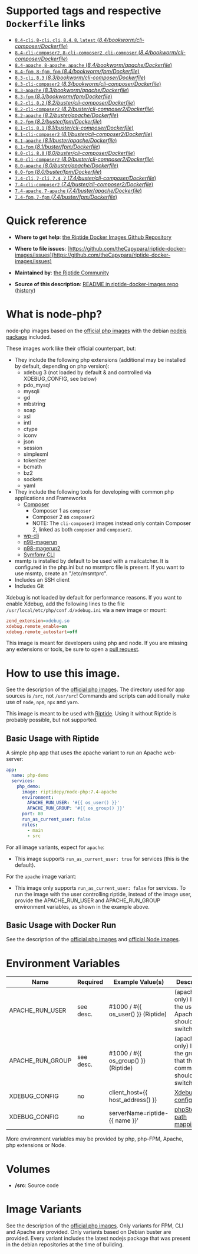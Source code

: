 # Supported tags and respective `Dockerfile` links

-	[`8.4-cli`, `8-cli`, `cli`, `8.4`, `8`, `latest` (*8.4/bookworm/cli-composer/Dockerfile*)](https://github.com/theCapypara/riptide-docker-images/tree/master/node-php/8.4/bookworm/cli-composer/Dockerfile)
-	[`8.4-cli-composer2`, `8-cli-composer2`, `cli-composer` (*8.4/bookworm/cli-composer/Dockerfile*)](https://github.com/theCapypara/riptide-docker-images/tree/master/node-php/8.4/bookworm/cli-composer2/Dockerfile)
-	[`8.4-apache`, `8-apache`, `apache` (*8.4/bookworm/apache/Dockerfile*)](https://github.com/theCapypara/riptide-docker-images/tree/master/node-php/8.4/bookworm/apache/Dockerfile)
-	[`8.4-fpm`, `8-fpm`, `fpm` (*8.4/bookworm/fpm/Dockerfile*)](https://github.com/theCapypara/riptide-docker-images/tree/master/node-php/8.4/bookworm/fpm/Dockerfile)
-	[`8.3-cli`, `8.3` (*8.3/bookworm/cli-composer/Dockerfile*)](https://github.com/theCapypara/riptide-docker-images/tree/master/node-php/8.3/bookworm/cli-composer/Dockerfile)
-	[`8.3-cli-composer2` (*8.3/bookworm/cli-composer/Dockerfile*)](https://github.com/theCapypara/riptide-docker-images/tree/master/node-php/8.3/bookworm/cli-composer2/Dockerfile)
-	[`8.3-apache` (*8.3/bookworm/apache/Dockerfile*)](https://github.com/theCapypara/riptide-docker-images/tree/master/node-php/8.3/bookworm/apache/Dockerfile)
-	[`8.3-fpm` (*8.3/bookworm/fpm/Dockerfile*)](https://github.com/theCapypara/riptide-docker-images/tree/master/node-php/8.3/bookworm/fpm/Dockerfile)
-	[`8.2-cli`, `8.2` (*8.2/buster/cli-composer/Dockerfile*)](https://github.com/theCapypara/riptide-docker-images/tree/master/node-php/8.2/buster/cli-composer/Dockerfile)
-	[`8.2-cli-composer2` (*8.2/buster/cli-composer2/Dockerfile*)](https://github.com/theCapypara/riptide-docker-images/tree/master/node-php/8.2/buster/cli-composer2/Dockerfile)
-	[`8.2-apache` (*8.2/buster/apache/Dockerfile*)](https://github.com/theCapypara/riptide-docker-images/tree/master/node-php/8.2/buster/apache/Dockerfile)
-	[`8.2-fpm` (*8.2/buster/fpm/Dockerfile*)](https://github.com/theCapypara/riptide-docker-images/tree/master/node-php/8.2/buster/fpm/Dockerfile)
-	[`8.1-cli`, `8.1` (*8.1/buster/cli-composer/Dockerfile*)](https://github.com/theCapypara/riptide-docker-images/tree/master/node-php/8.1/buster/cli-composer/Dockerfile)
-	[`8.1-cli-composer2` (*8.1/buster/cli-composer2/Dockerfile*)](https://github.com/theCapypara/riptide-docker-images/tree/master/node-php/8.1/buster/cli-composer2/Dockerfile)
-	[`8.1-apache` (*8.1/buster/apache/Dockerfile*)](https://github.com/theCapypara/riptide-docker-images/tree/master/node-php/8.1/buster/apache/Dockerfile)
-	[`8.1-fpm` (*8.1/buster/fpm/Dockerfile*)](https://github.com/theCapypara/riptide-docker-images/tree/master/node-php/8.1/buster/fpm/Dockerfile)
-	[`8.0-cli`, `8.0` (*8.0/buster/cli-composer/Dockerfile*)](https://github.com/theCapypara/riptide-docker-images/tree/master/node-php/8.0/buster/cli-composer/Dockerfile)
-	[`8.0-cli-composer2` (*8.0/buster/cli-composer2/Dockerfile*)](https://github.com/theCapypara/riptide-docker-images/tree/master/node-php/8.0/buster/cli-composer2/Dockerfile)
-	[`8.0-apache` (*8.0/buster/apache/Dockerfile*)](https://github.com/theCapypara/riptide-docker-images/tree/master/node-php/8.0/buster/apache/Dockerfile)
-	[`8.0-fpm` (*8.0/buster/fpm/Dockerfile*)](https://github.com/theCapypara/riptide-docker-images/tree/master/node-php/8.0/buster/fpm/Dockerfile)
-	[`7.4-cli`, `7-cli`, `7.4`, `7` (*7.4/buster/cli-composer/Dockerfile*)](https://github.com/theCapypara/riptide-docker-images/tree/master/node-php/7.4/buster/cli-composer/Dockerfile)
-	[`7.4-cli-composer2` (*7.4/buster/cli-composer2/Dockerfile*)](https://github.com/theCapypara/riptide-docker-images/tree/master/node-php/7.4/buster/cli-composer2/Dockerfile)
-	[`7.4-apache`, `7-apache` (*7.4/buster/apache/Dockerfile*)](https://github.com/theCapypara/riptide-docker-images/tree/master/node-php/7.4/buster/apache/Dockerfile)
-	[`7.4-fpm`, `7-fpm` (*7.4/buster/fpm/Dockerfile*)](https://github.com/theCapypara/riptide-docker-images/tree/master/node-php/7.4/buster/fpm/Dockerfile)

# Quick reference

-	**Where to get help**:
	[the Riptide Docker Images Github Repository](https://github.com/theCapypara/riptide-docker-images)

-	**Where to file issues**:
	[https://github.com/theCapypara/riptide-docker-images/issues](https://github.com/theCapypara/riptide-docker-images/issues)

-	**Maintained by**:
	[the Riptide Community](https://github.com/theCapypara/riptide-docker-images)

-	**Source of this description**:
	[README in riptide-docker-images repo](https://github.com/theCapypara/riptide-docker-images/tree/master/node-php) ([history](https://github.com/theCapypara/riptide-docker-images/tree/master/node-php))

# What is node-php?

node-php images based on the [official php images](https://hub.docker.com/_/php) with the debian [nodejs package](https://packages.debian.org/sid/nodejs) included.

These images work like their official counterpart, but:

- They include the following php extensions (additional may be installed by default, depending on php version):
  - xdebug 3 (not loaded by default & and controlled via XDEBUG_CONFIG, see below)
  - pdo_mysql
  - mysqli
  - gd
  - mbstring
  - soap
  - xsl
  - intl
  - ctype
  - iconv
  - json
  - session
  - simplexml
  - tokenizer
  - bcmath
  - bz2
  - sockets
  - yaml
- They include the following tools for developing with common php applications and Frameworks
  - [Composer](https://getcomposer.org/)
    - Composer 1 as `composer`
    - Composer 2 as `composer2`
    - NOTE: The `cli-composer2` images instead only contain Composer 2, linked as both `composer` and `composer2`.
  - [wp-cli](https://wp-cli.org/)
  - [n98-magerun](https://github.com/netz98/n98-magerun)
  - [n98-magerun2](https://github.com/netz98/n98-magerun2)
  - [Symfony CLI](https://symfony.com/)
- msmtp is installed by default to be used with a mailcatcher. It is configured in the php.ini but no msmtprc
  file is present. If you want to use msmtp, create an "/etc/msmtprc".
- Includes an SSH client
- Includes Git

Xdebug is not loaded by default for performance reasons. If you want
to enable Xdebug, add the following lines to the file ``/usr/local/etc/php/conf.d/xdebug.ini`` via a new image or mount:
```ini
zend_extension=xdebug.so
xdebug.remote_enable=on
xdebug.remote_autostart=off
```


This image is meant for developers using php and node. If you are missing any extensions
or tools, be sure to open a [pull request](https://github.com/theCapypara/riptide-docker-images/pulls).

# How to use this image.

See the description of the [official php images](https://hub.docker.com/_/php).
The directory used for app sources is `/src`, not `/usr/src`!
Commands and scripts can additionally make use of `node`, `npm`, `npx` and `yarn`.

This image is meant to be used with [Riptide](https://github.com/theCapypara/riptide-cli). 
Using it without Riptide is probably possible, but not supported.

## Basic Usage with Riptide

A simple php app that uses the apache variant to run an Apache web-server: 

```yaml
app:
  name: php-demo
  services:
    php_demo:
      image: riptidepy/node-php:7.4-apache
      environment:
        APACHE_RUN_USER: '#{{ os_user() }}'
        APACHE_RUN_GROUP: '#{{ os_group() }}'
      port: 80
      run_as_current_user: false
      roles:
        - main
        - src
```

For all image variants, expect for `apache`:

- This image supports ``run_as_current_user: true`` for services (this is the default).

For the `apache` image variant:

- This image only supports ``run_as_current_user: false`` for services.
  To run the image with the user controlling riptide, instead of the image user, provide the APACHE_RUN_USER and APACHE_RUN_GROUP environment variables,
  as shown in the example above.

## Basic Usage with Docker Run

See the description of the [official php images](https://hub.docker.com/_/php) and [official Node images](https://hub.docker.com/_/node).

# Environment Variables
 
| Name            | Required | Example Value(s)                    | Description                                                         |
|-----------------|----------|-------------------------------------|---------------------------------------------------------------------|
| APACHE_RUN_USER | see desc.| #1000 / #{{ os_user() }} (Riptide)  | (apache only) ID of the user that Apache should switch to           |   
| APACHE_RUN_GROUP| see desc.| #1000 / #{{ os_group() }} (Riptide) | (apache only) ID of the group that the main command should switch to|
| XDEBUG_CONFIG   | no       | client_host={{ host_address() }}    | [Xdebug configuration](https://xdebug.org/docs/remote)              |
| XDEBUG_CONFIG   | no       | serverName=riptide-{{ name }}'      | [phpStorm path mapping key](https://blog.jetbrains.com/phpstorm/2012/03/new-in-4-0-easier-debugging-of-remote-php-command-line-scripts/)|

More environment variables may be provided by php, php-FPM, Apache, php extensions or Node.

# Volumes
 
- **/src**: Source code

# Image Variants

See the description of the [official php images](https://hub.docker.com/_/php). Only
variants for FPM, CLI and Apache are provided. Only variants based on Debian buster are provided.
Every variant includes the latest nodejs package that was present in the debian repositories at the time of building.
